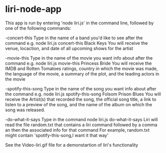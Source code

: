 # liri-node-app

This app is run by entering 'node liri.js' in the command line, followed by one of the following commands:

-concert-this
    Type in the name of a band you'd like to see after the command
        e.g. node liri.js concert-this Black Keys
    You will receive the venue, locaction, and date of all upcoming shows for the artist

-movie-this
    Type in the name of the movie you want info about after the command
        e.g. node liri.js movie-this Princess Bride
    You will receive the IMDB and Rotten Tomatoes ratings, country in which the movie was made, the language of the movie, a summary of the plot, and the leading actors in the movie

-spotify-this-song
    Type in the name of the song you want info about after the command
        e.g. node liri.js spotify-this-song Folsom Prison Blues
    You will receive the Artist(s) that recorded the song, the official song title, a link to listen to a preview of the song, and the name of the album on which the song was released.

-do-what-it-says
    Type in the command node liri.js do-what-it-says
    Liri will read the file random.txt that contains a liri command followed by a comma an then the associated info for that command
    For example, random.txt might contain 'spotify-this-song,I want it that way'

See the Video-liri.gif file for a demonstartion of liri's functionality